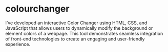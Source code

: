 # colourchanger
I’ve developed an interactive Color Changer using HTML, CSS, and JavaScript that allows users to dynamically modify the background or element colors of a webpage. This tool demonstrates seamless integration of front-end technologies to create an engaging and user-friendly experience.
